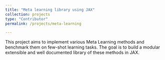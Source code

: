 ```yaml
---
title: "Meta learning library using JAX"
collection: projects
type: "Contributor"
permalink: /projects/meta-learning

---
```

This project aims to implement various Meta Learning methods and benchmark them on few-shot learning tasks. The goal is to build a modular extensible and well documented library of these methods in JAX.
